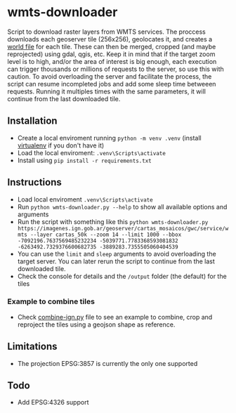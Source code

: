 # wmts-downloader
Script to download raster layers from WMTS services. The proccess downloads each geoserver tile (256x256), geolocates it, and creates a [world file](https://en.wikipedia.org/wiki/World_file) for each tile. These can then be merged, cropped (and maybe reprojected) using gdal, qgis, etc. Keep it in mind that if the target zoom level is to high, and/or the area of interest is big enough, each execution can trigger thousands or millions of requests to the server, so use this with caution. To avoid overloading the server and facilitate the process, the script can resume incompleted jobs and add some sleep time betweeen requests. Running it multiples times with the same parameters, it will continue from the last downloaded tile.

## Installation
- Create a local enviroment running `python -m venv .venv` (install [virtualenv](https://virtualenv.pypa.io/en/latest/) if you don't have it)
- Load the local enviroment: `.venv\Scripts\activate`
- Install using `pip install -r requirements.txt`

## Instructions
- Load local enviroment `.venv\Scripts\activate`
- Run `python wmts-downloader.py --help` to show all available options and arguments
- Run the script with something like this `python wmts-downloader.py https://imagenes.ign.gob.ar/geoserver/cartas_mosaicos/gwc/service/wmts --layer cartas_50k --zoom 14 --limit 1000 --bbox -7092196.7637569485232234 -5039771.7783368593081832 -6263492.7329376600682735 -3889283.7355505060404539`
- You can use the `limit` and `sleep` arguments to avoid overloading the target server. You can later rerun the script to continue from the last downloaded tile.
- Check the console for details and the `/output` folder (the default) for the tiles

### Example to combine tiles
- Check [combine-ign.py](combine-ign.py) file to see an example to combine, crop and reproject the tiles using a geojson shape as reference.

## Limitations
- The projection EPSG:3857 is currently the only one supported

## Todo
- Add EPSG:4326 support